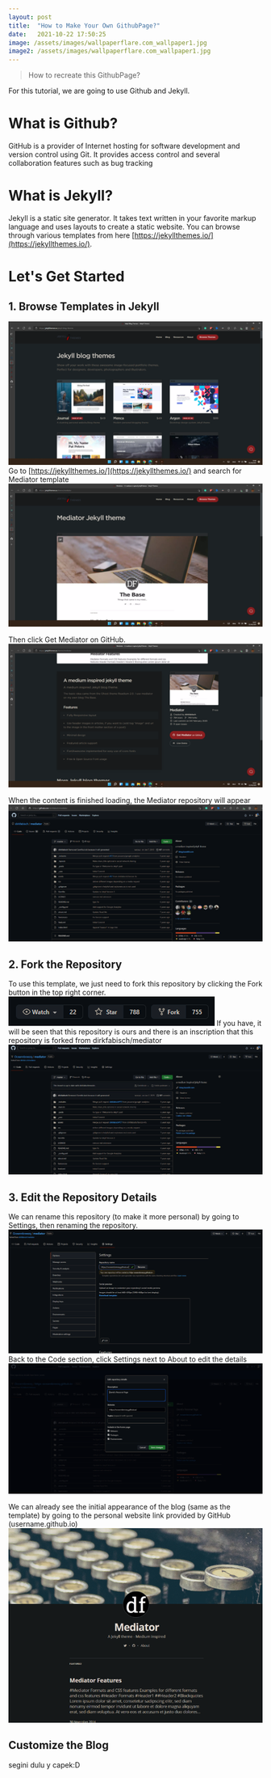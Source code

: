 ```yaml
---
layout: post
title:  "How to Make Your Own GithubPage?"
date:   2021-10-22 17:50:25
image: /assets/images/wallpaperflare.com_wallpaper1.jpg
image2: /assets/images/wallpaperflare.com_wallpaper1.jpg
---
```

>How to recreate this GithubPage?

For this tutorial, we are going to use Github and Jekyll.

# What is Github?
GitHub is a provider of Internet hosting for software development and version control using Git. It provides access control and several collaboration features such as bug tracking

# What is Jekyll?
Jekyll is a static site generator. It takes text written in your favorite markup language and uses layouts to create a static website. You can browse through various templates from here [https://jekyllthemes.io/](https://jekyllthemes.io/).

# Let's Get Started
## 1. Browse Templates in Jekyll
![jekyll](/assets/alprow/jekyll.png)
Go to [https://jekyllthemes.io/](https://jekyllthemes.io/) and search for Mediator template
![mediator](/assets/alprow/mediator1.png)

Then click Get Mediator on GitHub.
![Mediator](/assets/alprow/mediator2.png)

When the content is finished loading, the Mediator repository will appear
![Repo](/assets/alprow/1.png)

## 2. Fork the Repository
To use this template, we just need to fork this repository by clicking the Fork button in the top right corner.
![Fork](/assets/alprow/1a.png)
If you have, it will be seen that this repository is ours and there is an inscription that this repository is forked from dirkfabisch/mediator
![Repo](/assets/alprow/1b.png)

## 3. Edit the Repository Details
We can rename this repository (to make it more personal) by going to Settings, then renaming the repository.
![   ](/assets/alprow/1c.png)
Back to the Code section, click Settings next to About to edit the details
![   ](/assets/alprow/1d.png)

We can already see the initial appearance of the blog (same as the template) by going to the personal website link provided by GitHub (username.github.io)
![   ](/assets/alprow/1e.png)

## Customize the Blog
segini dulu y capek:D
